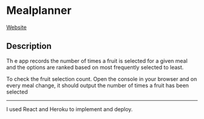 # Mealplanner

[Website](https://young-inlet-45422.herokuapp.com/)

## Description
Th e app records the number of times a fruit is selected for a given meal and the options are ranked based on most frequently selected to least.

To check the fruit selection count. Open the console in your browser and on every meal change, it should output the number of times a fruit has been selected

---
I used React and Heroku to implement and deploy.
